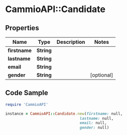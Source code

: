 # CammioAPI::Candidate

## Properties

Name | Type | Description | Notes
------------ | ------------- | ------------- | -------------
**firstname** | **String** |  | 
**lastname** | **String** |  | 
**email** | **String** |  | 
**gender** | **String** |  | [optional] 

## Code Sample

```ruby
require 'CammioAPI'

instance = CammioAPI::Candidate.new(firstname: null,
                                 lastname: null,
                                 email: null,
                                 gender: null)
```


